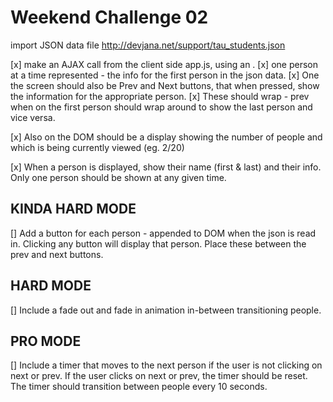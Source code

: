 Weekend Challenge 02
====================

import JSON data file
http://devjana.net/support/tau_students.json

[x] make an AJAX call from the client side app.js, using an .
[x] one person at a time represented - the info for the first person in the json data.
[x] One the screen should also be Prev and Next buttons, that when pressed, show the information for the appropriate person.
[x] These should wrap - prev when on the first person should wrap around to show the last person and vice versa.

[x] Also on the DOM should be a display showing the number of people and which is being currently viewed (eg. 2/20)

[x] When a person is displayed, show their name (first & last) and their info. Only one person should be shown at any given time.

KINDA HARD MODE
---------------

[] Add a button for each person - appended to DOM when the json is read in. Clicking any button will display that person. Place these between the prev and next buttons.


HARD MODE
---------

[] Include a fade out and fade in animation in-between transitioning people.

PRO MODE
--------

[] Include a timer that moves to the next person if the user is not clicking on next or prev. If the user clicks on next or prev, the timer should be reset. The timer should transition between people every 10 seconds.
